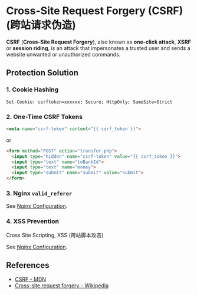 # Cross-Site Request Forgery (CSRF) (跨站请求伪造)

**CSRF** (**Cross-Site Request Forgery**), also known as **one-click attack**, **XSRF**
or **session riding**,
is an attack that impersonates a trusted user and sends a website unwanted or unauthorized commands.

## Protection Solution

### 1. Cookie Hashing

```http
Set-Cookie: csrftoken=xxxxxx; Secure; HttpOnly; SameSite=Strict
```

### 2. One-Time CSRF Tokens

```html
<meta name="csrf-token" content="{{ csrf_token }}">
```

or

```html
<form method="POST" action="transfer.php">
  <input type="hidden" name="csrf-token" value="{{ csrf_token }}">
  <input type="text" name="toBankId">
  <input type="text" name="money">
  <input type="submit" name="submit" value="Submit">
</form>
```

### 3. Nginx `valid_referer`

See [Nginx Configuration](https://leven-cn.github.io/linux-cookbook/cookbook/web/nginx/nginx_configuration).

### 4. XSS Prevention

Cross Site Scripting, XSS (跨站脚本攻击)

See [Nginx Configuration](https://leven-cn.github.io/linux-cookbook/cookbook/web/nginx/nginx_configuration).

## References

- [CSRF - MDN](https://developer.mozilla.org/en-US/docs/Glossary/CSRF)
- [Cross-site request forgery - Wikipedia](https://en.wikipedia.org/wiki/Cross-site_request_forgery)
